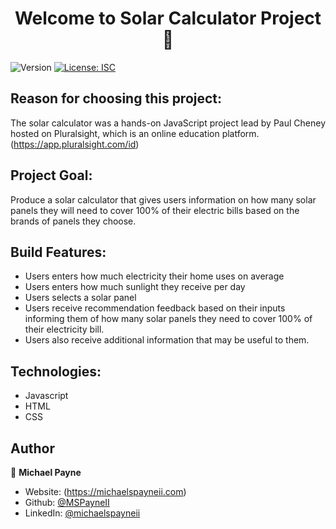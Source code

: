 <h1 align="center">Welcome to Solar Calculator Project 👋</h1>
<p>
  <img alt="Version" src="https://img.shields.io/badge/version-1.0.0-blue.svg?cacheSeconds=2592000" />
  <a href="#" target="_blank">
    <img alt="License: ISC" src="https://img.shields.io/badge/License-ISC-yellow.svg" />
  </a>
</p>

## Reason for choosing this project:

The solar calculator was a hands-on JavaScript project lead by Paul Cheney hosted on Pluralsight, which is an online education platform. (https://app.pluralsight.com/id)

## Project Goal:

Produce a solar calculator that gives users information on how many solar panels they will need to cover 100% of their electric bills based on the brands of panels they choose.

## Build Features:

- Users enters how much electricity their home uses on average
- Users enters how much sunlight they receive per day
- Users selects a solar panel
- Users receive recommendation feedback based on their inputs informing them of how many solar panels they need to cover 100% of their electricity bill.
- Users also receive additional information that may be useful to them.

## Technologies:

- Javascript
- HTML
- CSS

## Author

👤 **Michael Payne**

- Website: (https://michaelspayneii.com)
- Github: [@MSPayneII](https://github.com/MSPayneII)
- LinkedIn: [@michaelspayneii](https://linkedin.com/in/michaelspayneii)
